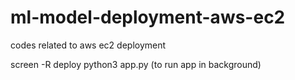 # ml-model-deployment-aws-ec2
codes related to aws ec2 deployment

screen -R deploy python3 app.py    (to run app in background)
